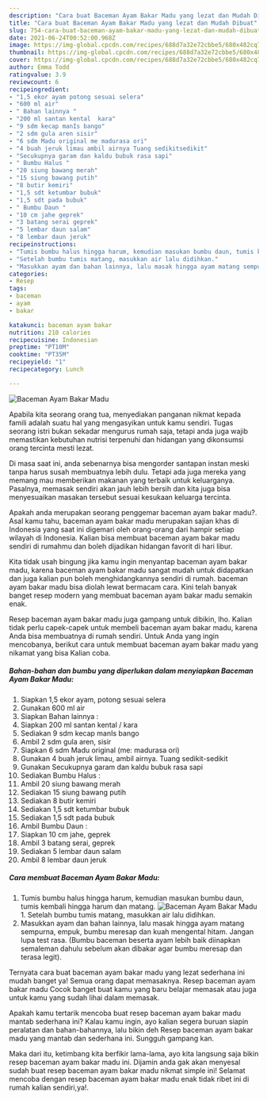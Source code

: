 ```yaml
---
description: "Cara buat Baceman Ayam Bakar Madu yang lezat dan Mudah Dibuat"
title: "Cara buat Baceman Ayam Bakar Madu yang lezat dan Mudah Dibuat"
slug: 754-cara-buat-baceman-ayam-bakar-madu-yang-lezat-dan-mudah-dibuat
date: 2021-06-24T00:52:00.968Z
image: https://img-global.cpcdn.com/recipes/688d7a32e72cbbe5/680x482cq70/baceman-ayam-bakar-madu-foto-resep-utama.jpg
thumbnail: https://img-global.cpcdn.com/recipes/688d7a32e72cbbe5/680x482cq70/baceman-ayam-bakar-madu-foto-resep-utama.jpg
cover: https://img-global.cpcdn.com/recipes/688d7a32e72cbbe5/680x482cq70/baceman-ayam-bakar-madu-foto-resep-utama.jpg
author: Emma Todd
ratingvalue: 3.9
reviewcount: 6
recipeingredient:
- "1,5 ekor ayam potong sesuai selera"
- "600 ml air"
- " Bahan lainnya "
- "200 ml santan kental  kara"
- "9 sdm kecap manIs bango"
- "2 sdm gula aren sisir"
- "6 sdm Madu original me madurasa ori"
- "4 buah jeruk limau ambil airnya Tuang sedikitsedikit"
- "Secukupnya garam dan kaldu bubuk rasa sapi"
- " Bumbu Halus "
- "20 siung bawang merah"
- "15 siung bawang putih"
- "8 butir kemiri"
- "1,5 sdt ketumbar bubuk"
- "1,5 sdt pada bubuk"
- " Bumbu Daun "
- "10 cm jahe geprek"
- "3 batang serai geprek"
- "5 lembar daun salam"
- "8 lembar daun jeruk"
recipeinstructions:
- "Tumis bumbu halus hingga harum, kemudian masukan bumbu daun, tumis kembali hingga harum dan matang."
- "Setelah bumbu tumis matang, masukkan air lalu didihkan."
- "Masukkan ayam dan bahan lainnya, lalu masak hingga ayam matang sempurna, empuk, bumbu meresap dan kuah mengental hitam. Jangan lupa test rasa. (Bumbu baceman beserta ayam lebih baik diinapkan semaleman dahulu sebelum akan dibakar agar bumbu meresap dan terasa legit)."
categories:
- Resep
tags:
- baceman
- ayam
- bakar

katakunci: baceman ayam bakar 
nutrition: 210 calories
recipecuisine: Indonesian
preptime: "PT10M"
cooktime: "PT35M"
recipeyield: "1"
recipecategory: Lunch

---
```



![Baceman Ayam Bakar Madu](https://img-global.cpcdn.com/recipes/688d7a32e72cbbe5/680x482cq70/baceman-ayam-bakar-madu-foto-resep-utama.jpg)

Apabila kita seorang orang tua, menyediakan panganan nikmat kepada famili adalah suatu hal yang mengasyikan untuk kamu sendiri. Tugas seorang istri bukan sekadar mengurus rumah saja, tetapi anda juga wajib memastikan kebutuhan nutrisi terpenuhi dan hidangan yang dikonsumsi orang tercinta mesti lezat.

Di masa  saat ini, anda sebenarnya bisa mengorder santapan instan meski tanpa harus susah membuatnya lebih dulu. Tetapi ada juga mereka yang memang mau memberikan makanan yang terbaik untuk keluarganya. Pasalnya, memasak sendiri akan jauh lebih bersih dan kita juga bisa menyesuaikan masakan tersebut sesuai kesukaan keluarga tercinta. 



Apakah anda merupakan seorang penggemar baceman ayam bakar madu?. Asal kamu tahu, baceman ayam bakar madu merupakan sajian khas di Indonesia yang saat ini digemari oleh orang-orang dari hampir setiap wilayah di Indonesia. Kalian bisa membuat baceman ayam bakar madu sendiri di rumahmu dan boleh dijadikan hidangan favorit di hari libur.

Kita tidak usah bingung jika kamu ingin menyantap baceman ayam bakar madu, karena baceman ayam bakar madu sangat mudah untuk didapatkan dan juga kalian pun boleh menghidangkannya sendiri di rumah. baceman ayam bakar madu bisa diolah lewat bermacam cara. Kini telah banyak banget resep modern yang membuat baceman ayam bakar madu semakin enak.

Resep baceman ayam bakar madu juga gampang untuk dibikin, lho. Kalian tidak perlu capek-capek untuk membeli baceman ayam bakar madu, karena Anda bisa membuatnya di rumah sendiri. Untuk Anda yang ingin mencobanya, berikut cara untuk membuat baceman ayam bakar madu yang nikamat yang bisa Kalian coba.

<!--inarticleads1-->

##### Bahan-bahan dan bumbu yang diperlukan dalam menyiapkan Baceman Ayam Bakar Madu:

1. Siapkan 1,5 ekor ayam, potong sesuai selera
1. Gunakan 600 ml air
1. Siapkan  Bahan lainnya :
1. Siapkan 200 ml santan kental / kara
1. Sediakan 9 sdm kecap manIs bango
1. Ambil 2 sdm gula aren, sisir
1. Siapkan 6 sdm Madu original (me: madurasa ori)
1. Gunakan 4 buah jeruk limau, ambil airnya. Tuang sedikit-sedikit
1. Gunakan Secukupnya garam dan kaldu bubuk rasa sapi
1. Sediakan  Bumbu Halus :
1. Ambil 20 siung bawang merah
1. Sediakan 15 siung bawang putih
1. Sediakan 8 butir kemiri
1. Sediakan 1,5 sdt ketumbar bubuk
1. Sediakan 1,5 sdt pada bubuk
1. Ambil  Bumbu Daun :
1. Siapkan 10 cm jahe, geprek
1. Ambil 3 batang serai, geprek
1. Sediakan 5 lembar daun salam
1. Ambil 8 lembar daun jeruk




<!--inarticleads2-->

##### Cara membuat Baceman Ayam Bakar Madu:

1. Tumis bumbu halus hingga harum, kemudian masukan bumbu daun, tumis kembali hingga harum dan matang.
<img src="https://img-global.cpcdn.com/steps/326bc26432d051e5/160x128cq70/baceman-ayam-bakar-madu-langkah-memasak-1-foto.jpg" alt="Baceman Ayam Bakar Madu">1. Setelah bumbu tumis matang, masukkan air lalu didihkan.
1. Masukkan ayam dan bahan lainnya, lalu masak hingga ayam matang sempurna, empuk, bumbu meresap dan kuah mengental hitam. Jangan lupa test rasa. (Bumbu baceman beserta ayam lebih baik diinapkan semaleman dahulu sebelum akan dibakar agar bumbu meresap dan terasa legit).




Ternyata cara buat baceman ayam bakar madu yang lezat sederhana ini mudah banget ya! Semua orang dapat memasaknya. Resep baceman ayam bakar madu Cocok banget buat kamu yang baru belajar memasak atau juga untuk kamu yang sudah lihai dalam memasak.

Apakah kamu tertarik mencoba buat resep baceman ayam bakar madu mantab sederhana ini? Kalau kamu ingin, ayo kalian segera buruan siapin peralatan dan bahan-bahannya, lalu bikin deh Resep baceman ayam bakar madu yang mantab dan sederhana ini. Sungguh gampang kan. 

Maka dari itu, ketimbang kita berfikir lama-lama, ayo kita langsung saja bikin resep baceman ayam bakar madu ini. Dijamin anda gak akan menyesal sudah buat resep baceman ayam bakar madu nikmat simple ini! Selamat mencoba dengan resep baceman ayam bakar madu enak tidak ribet ini di rumah kalian sendiri,ya!.

